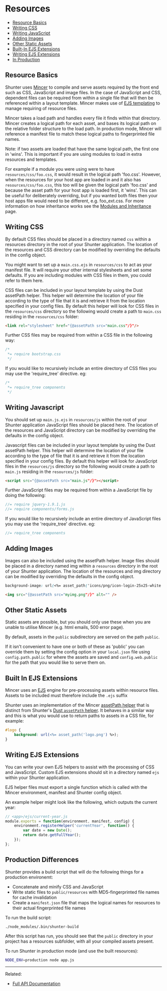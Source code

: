 
Resources
=========

- [Resource Basics](#resource-basics)
- [Writing CSS](#writing-css)
- [Writing JavaScript](#writing-javascript)
- [Adding Images](#adding-images)
- [Other Static Assets](#other-static-assets)
- [Built-In EJS Extensions](#built-in-ejs-extensions)
- [Writing EJS Extensions](#writing-ejs-extensions)
- [In Production](#production-differences)


Resource Basics
---------------

Shunter uses [Mincer](http://nodeca.github.io/mincer/) to compile and serve assets required by the front end such as CSS, JavaScript and image files. In the case of JavaScript and CSS, dependent files can be required from within a single file that will then be referenced within a layout template. Mincer makes use of [EJS templating](http://www.embeddedjs.com/) to manage requiring of resource files.

Mincer takes a load path and handles every file it finds within that directory. Mincer creates a logical path for each asset, and bases its logical path on the relative folder structure to the load path. In production mode, Mincer will reference a manifest file to match these logical paths to fingerprinted file names.

Note: if two assets are loaded that have the same logical path, the first one in 'wins'. This is important if you are using modules to load in extra resources and templates.

For example if a module you were using were to have `resources/css/foo.css`, it would result in the logical path 'foo.css'. However, when the resources for your host app are loaded in and it also has `resources/css/foo.css`, this too will be given the logical path 'foo.css' and because the asset path for your host app is loaded first, it 'wins'. This can be useful for deliberately overriding, but if you wanted both files then your host apps file would need to be different, e.g. foo_ext.css. For more information on how inheritance works see the [Modules and Inheritance](modules.md) page.


Writing CSS
-----------

By default CSS files should be placed in a directory named `css` within a resources directory in the root of your Shunter application. The location of the resources and CSS directory can be modified by overriding the defaults in the config object.

You might want to set up a `main.css.ejs` in `resources/css` to act as your manifest file. It will require your other internal stylesheets and set some defaults. If you are including modules with CSS files in them, you could refer to them here.

CSS files can be included in your layout template by using the Dust assetPath helper. This helper will determine the location of your file according to the type of file that it is and retrieve it from the location specified in your config files. By default this helper will look for CSS files in the `resources/css` directory so the following would create a path to `main.css` residing in the `resources/css` folder:

```html
<link rel="stylesheet" href="{@assetPath src="main.css"/}"/>
``` 

Further CSS files may be required from within a CSS file in the following way:

```css
/*
 *= require bootstrap.css
 */
```

If you would like to recursively include an entire directory of CSS files you may use the 'require_tree' directive. eg:

```css
/*
 *= require_tree components
 */
```


Writing Javascript
------------------

You should set up `main.js.ejs` in `resources/js` within the root of your Shunter application JavaScript files should be placed here. The location of the resources and JavaScript directory can be modified by overriding the defaults in the config object.

Javascript files can be included in your layout template by using the Dust assetPath helper. This helper will determine the location of your file according to the type of file that it is and retrieve it from the location specified in your config files. By default this helper will look for JavaScript files in the `resources/js` directory so the following would create a path to `main.js` residing in the `resources/js` folder:

```html
<script src="{@assetPath src="main.js"/}"></script>
``` 

Further JavaScript files may be required from within a JavaScript file by doing the following:

```js
//= require jquery-1.9.1.js
//= require components/forms.js
```

If you would like to recursively include an entire directory of JavaScript files you may use the 'require_tree' directive. eg:

```js
//= require_tree components
```


Adding Images
-------------

Images can also be included using the assetPath helper. Image files should be placed in a directory named img within a `resources` directory in the root of your Shunter application. The location of the resources and img directory can be modified by overriding the defaults in the config object.

```css
background-image: url(<%= asset_path('icons/png/icon-login-25x25-white.png') %>);
```

```html
<img src="{@assetPath src="myimg.png"/}" alt="" />
```


Other Static Assets
-------------------

Static assets are possible, but you should only use these when you are unable to utilise Mincer (e.g. html emails, 500 error page).

By default, assets in the `public` subdirectory are served on the path `public`.

If it isn't convenient to have one or both of these as 'public' you can override them by setting the config option in your `local.json` file using `config.path.public` for where the assets are saved and `config.web.public` for the path that you would like to serve them on.


Built In EJS Extensions
-----------------------

Mincer uses an [EJS](https://www.npmjs.com/package/ejs) engine for pre-processing assets within resource files. Assets to be included must therefore include the `.ejs` suffix 

Shunter uses an implementation of the Mincer [assetPath helper](http://nodeca.github.io/mincer/#assetPath) that is distinct from Shunter's [Dust `assetPath` helper](templates.md#the-assetpath-helper). It behaves in a similar way and this is what you would use to return paths to assets in a CSS file, for example:

```css
#logo {
    background: url(<%= asset_path('logo.png') %>);
}
```


Writing EJS Extensions
----------------------

You can write your own EJS helpers to assist with the processing of CSS and JavaScript. Custom EJS extensions should sit in a directory named `ejs` within your Shunter application.

EJS helper files must export a single function which is called with the Mincer environment, manifest and Shunter config object.

An example helper might look like the following, which outputs the current year:

```js
// <app>/ejs/current-year.js
module.exports = function(environment, manifest, config) {
    environment.registerHelper('currentYear', function() {
        var date = new Date();
        return date.getFullYear();
    });
};
```


Production Differences
----------------------

Shunter provides a build script that will do the following things for a production environemt:

* Concatenate and minify CSS and JavaScript
* Write static files to `public/resources` with MD5-fingerprinted file names for cache invalidation
* Create a `manifest.json` file that maps the logical names for resources to their actual fingerprinted file names

To run the build script:

```
./node_modules/.bin/shunter-build
```

After this script has run, you should see that the  `public` directory in your project has a resources subfolder, with all your compiled assets present.

To run Shunter in production mode (and use the built resources):

```sh
NODE_ENV=production node app.js
```


---

Related:

- [Full API Documentation](index.md)
